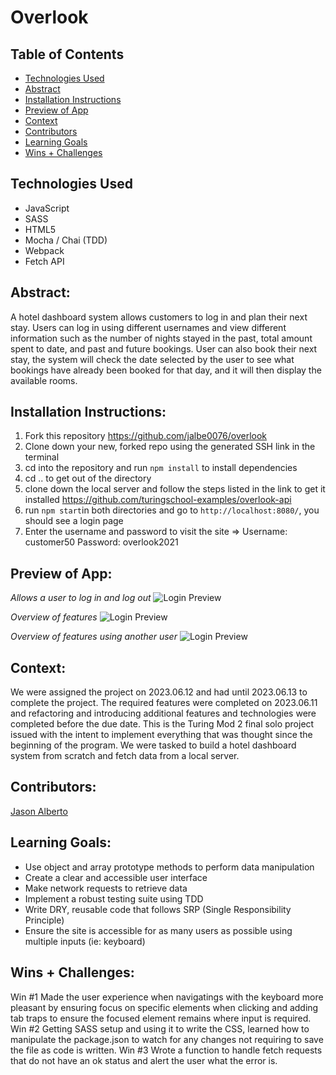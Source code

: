 # Overlook

## Table of Contents

* [Technologies Used](#Technologies-Used)
* [Abstract](##Abstract)
* [Installation Instructions](#Installation-Instructions)
* [Preview of App](#Preview-of-App)
* [Context](#Context)
* [Contributors](#Contributors)
* [Learning Goals](#Learning-Goals)
* [Wins + Challenges](#Wins-+-Challenges)

## Technologies Used

- JavaScript
- SASS
- HTML5
- Mocha / Chai (TDD)
- Webpack
- Fetch API

## Abstract:
[//]: <> (Briefly describe what you built and its features. What problem is the app solving? How does this application solve that problem?)

A hotel dashboard system allows customers to log in and plan their next stay. Users can log in using different usernames and view different information such as the number of nights stayed in the past, total amount spent to date, and past and future bookings. User can also book their next stay, the system will check the date selected by the user to see what bookings have already been booked for that day, and it will then display the available rooms.

## Installation Instructions:
[//]: <> (What steps does a person have to take to get your app cloned down and running?)

1. Fork this repository https://github.com/jalbe0076/overlook 
1. Clone down your new, forked repo using the generated SSH link in the terminal
1. cd into the repository and run `npm install` to install dependencies
1. cd .. to get out of the directory
1. clone down the local server and follow the steps listed in the link to get it installed https://github.com/turingschool-examples/overlook-api 
1. run `npm start`in both directories and go to `http://localhost:8080/`, you should see a login page
1. Enter the username and password to visit the site => Username: customer50 Password: overlook2021

## Preview of App:
[//]: <> (Provide ONE gif or screenshot of your application - choose the "coolest" piece of functionality to show off.)

*Allows a user to log in and log out*
![Login Preview](src/images/login-overlook.gif)

*Overview of features*
![Login Preview](src/images/user-42-screenshot.gif)

*Overview of features using another user*
![Login Preview](src/images/user-43-screeenshot.gif)

## Context:
[//]: <> (Give some context for the project here. How long did you have to work on it? How far into the Turing program are you?)

We were assigned the project on 2023.06.12 and had until 2023.06.13 to complete the project. The required features were completed on 2023.06.11 and refactoring and introducing additional features and technologies were completed before the due date. This is the Turing Mod 2 final solo project issued with the intent to implement everything that was thought since the beginning of the program. We were tasked to build a hotel dashboard system from scratch and fetch data from a local server. 

## Contributors:
[//]: <> (Who worked on this application? Link to their GitHubs.)

[Jason Alberto](https://github.com/jalbe0076)

## Learning Goals:
[//]: <> (What were the learning goals of this project? What tech did you work with?)

- Use object and array prototype methods to perform data manipulation
- Create a clear and accessible user interface
- Make network requests to retrieve data
- Implement a robust testing suite using TDD
- Write DRY, reusable code that follows SRP (Single Responsibility Principle)
- Ensure the site is accessible for as many users as possible using multiple inputs (ie: keyboard)

## Wins + Challenges:
[//]: <> (What are 2-3 wins you have from this project? What were some challenges you faced - and how did you get over them?)

Win #1 Made the user experience when navigatings with the keyboard more pleasant by ensuring focus on specific elements when clicking and adding tab traps to ensure the focused element remains where input is required. 
Win #2 Getting SASS setup and using it to write the CSS, learned how to manipulate the package.json to watch for any changes not requiring to save the file as code is written. 
Win #3 Wrote a function to handle fetch requests that do not have an ok status and alert the user what the error is. 

